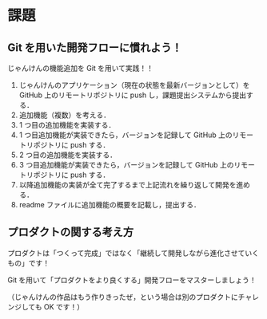 # 課題

## Git を用いた開発フローに慣れよう！

じゃんけんの機能追加を Git を用いて実践！！

1. じゃんけんのアプリケーション（現在の状態を最新バージョンとして）を GitHub 上のリモートリポジトリに push し，課題提出システムから提出する．
2. 追加機能（複数）を考える．
3. 1 つ目の追加機能を実装する．
4. 1 つ目追加機能が実装できたら，バージョンを記録して GitHub 上のリモートリポジトリに push する．
5. 2 つ目の追加機能を実装する．
6. 3 つ目追加機能が実装できたら，バージョンを記録して GitHub 上のリモートリポジトリに push する．
7. 以降追加機能の実装が全て完了するまで上記流れを繰り返して開発を進める．
8. readme ファイルに追加機能の概要を記載し，提出する．

## プロダクトの関する考え方

プロダクトは「つくって完成」ではなく「継続して開発しながら進化させていくもの」です！

Git を用いて「プロダクトをより良くする」開発フローをマスターしましょう！

（じゃんけんの作品はもう作りきったぜ，という場合は別のプロダクトにチャレンジしても OK です！）
